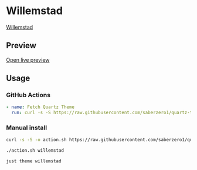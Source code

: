 # Willemstad

[Willemstad](https://notes.tingmelvin.com/ER-Resources/ER2PUB/ER2PUB-01-AboutMe)

## Preview

[Open live preview](https://quartz-themes.github.io/willemstad/)

## Usage

### GitHub Actions

```yaml
- name: Fetch Quartz Theme
  run: curl -s -S https://raw.githubusercontent.com/saberzero1/quartz-themes/master/action.sh | bash -s -- willemstad
```

### Manual install

```bash
curl -s -S -o action.sh https://raw.githubusercontent.com/saberzero1/quartz-themes/master/action.sh

./action.sh willemstad
```

```bash
just theme willemstad
```
